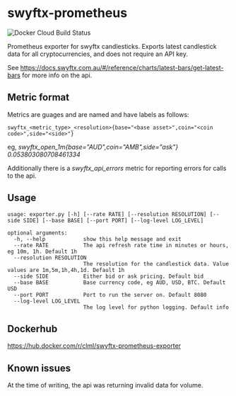 # swyftx-prometheus
![Docker Cloud Build Status](https://img.shields.io/docker/cloud/build/clml/swyftx-prometheus-exporter)

Prometheus exporter for swyftx candlesticks.
Exports latest candlestick data for all cryptocurrencies, and does not require an API key.

See https://docs.swyftx.com.au/#/reference/charts/latest-bars/get-latest-bars for more info on the api.

## Metric format

Metrics are guages and are named and have labels as follows:

```swyftx_<metric_type>_<resolution>{base="<base asset>",coin="<coin code>",side="<side>"}```

eg, *swyftx_open_1m{base="AUD",coin="AMB",side="ask"} 0.053803080708461334*

Additionally there is a *swyftx_api_errors* metric for reporting errors for calls to the api.

## Usage

```
usage: exporter.py [-h] [--rate RATE] [--resolution RESOLUTION] [--side SIDE] [--base BASE] [--port PORT] [--log-level LOG_LEVEL]

optional arguments:
  -h, --help            show this help message and exit
  --rate RATE           The api refresh rate time in minutes or hours, eg 10m, 1h. Default 1h
  --resolution RESOLUTION
                        The resolution for the candlestick data. Value values are 1m,5m,1h,4h,1d. Default 1h
  --side SIDE           Either bid or ask pricing. Default bid
  --base BASE           Base currency code, eg AUD, USD, BTC. Default USD
  --port PORT           Port to run the server on. Default 8080
  --log-level LOG_LEVEL
                        The log level for python logging. Default info
```

## Dockerhub

https://hub.docker.com/r/clml/swyftx-prometheus-exporter

## Known issues

At the time of writing, the api was returning invalid data for volume.
